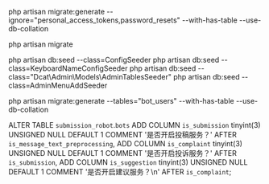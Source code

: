 php artisan migrate:generate --ignore="personal_access_tokens,password_resets" --with-has-table --use-db-collation

php artisan migrate


php artisan db:seed --class=ConfigSeeder
php artisan db:seed --class=KeyboardNameConfigSeeder
php artisan db:seed --class="Dcat\Admin\Models\AdminTablesSeeder"
php artisan db:seed --class=AdminMenuAddSeeder

php artisan migrate:generate --tables="bot_users" --with-has-table --use-db-collation

ALTER TABLE `submission_robot`.`bots`
ADD COLUMN `is_submission` tinyint(3) UNSIGNED NULL DEFAULT 1 COMMENT '是否开启投稿服务？' AFTER `is_message_text_preprocessing`,
ADD COLUMN `is_complaint` tinyint(3) UNSIGNED NULL DEFAULT 1 COMMENT '是否开启投诉服务？' AFTER `is_submission`,
ADD COLUMN `is_suggestion` tinyint(3) UNSIGNED NULL DEFAULT 1 COMMENT '是否开启建议服务？\n' AFTER `is_complaint`;

